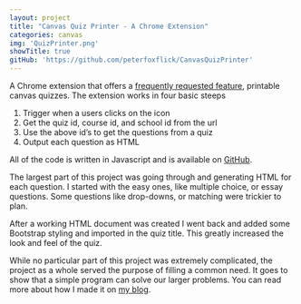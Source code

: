 ```yaml
---
layout: project
title: "Canvas Quiz Printer - A Chrome Extension"
categories: canvas
img: 'QuizPrinter.png'
showTitle: true
gitHub: 'https://github.com/peterfoxflick/CanvasQuizPrinter'
---
```


A Chrome extension that offers a [frequently requested feature](https://community.canvaslms.com/ideas/1055-printable-pdf-exportable-quizzes), printable canvas quizzes. The extension works in four basic steeps

1. Trigger when a users clicks on the icon
2. Get the quiz id, course id, and school id from the url
3. Use the above id’s to get the questions from a quiz
4. Output each question as HTML

All of the code is written in Javascript and is available on [GitHub](https://github.com/peterfoxflick/CanvasQuizPrinter).

The largest part of this project was going through and generating HTML for each question. I started with the easy ones, like multiple choice, or essay questions. Some questions like drop-downs, or matching were trickier to plan.

After a working HTML document was created I went back and added some Bootstrap styling and imported in the quiz title. This greatly increased the look and feel of the quiz.

While no particular part of this project was extremely complicated, the project as a whole served the purpose of filling a common need. It goes to show that a simple program can solve our larger problems. You can read more about how I made it on [my blog](http://peterfoxflick.com/learn/2019-09-28-Canvas_Quiz_Printer/). 
